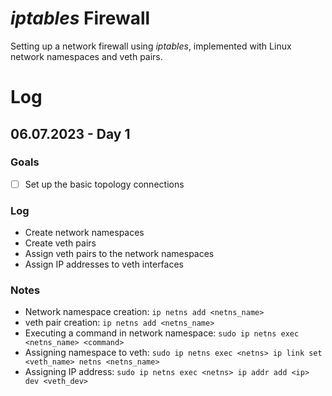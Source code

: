 # *iptables* Firewall
Setting up a network firewall using *iptables*, implemented with Linux network namespaces and veth pairs.

# Log
## 06.07.2023 - Day 1
### Goals
- [ ] Set up the basic topology connections
### Log
- Create network namespaces
- Create veth pairs 
- Assign veth pairs to the network namespaces
- Assign IP addresses to veth interfaces
### Notes
- Network namespace creation: `ip netns add <netns_name>`
- veth pair creation: `ip netns add <netns_name>`
- Executing a command in network namespace: `sudo ip netns exec <netns_name> <command>`
- Assigning namespace to veth: `sudo ip netns exec <netns> ip link set <veth_name> netns <netns_name>`
- Assigning IP address: `sudo ip netns exec <netns> ip addr add <ip> dev <veth_dev>`


